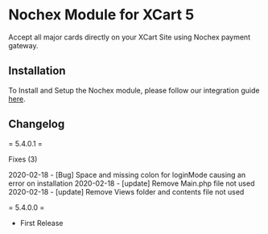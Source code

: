 # Nochex Module for XCart 5

Accept all major cards directly on your XCart Site using Nochex payment gateway.

## Installation

To Install and Setup the Nochex module, please follow our integration guide <a href="https://support.nochex.com/kb/faq.php?id=240">here</a>.

## Changelog

= 5.4.0.1 =

Fixes (3)

2020-02-18 - [Bug] Space and missing colon for loginMode causing an error on installation
2020-02-18 - [update] Remove Main.php file not used
2020-02-18 - [update] Remove Views folder and contents file not used

= 5.4.0.0 =

* First Release
